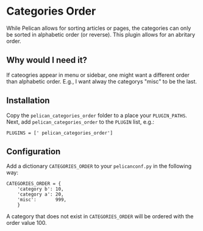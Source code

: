 # Categories Order

While Pelican allows for sorting articles or pages, the categories can
only be sorted in alphabetic order (or reverse). This plugin allows
for an abritary order.

## Why would I need it?

If cateogries appear in menu or sidebar, one might want a different
order than alphabetic order. E.g., I want alway the categorys "misc" to
be the last.

## Installation

Copy the `pelican_categories_order` folder to  a place your
`PLUGIN_PATHS`.
Next, add `pelican_categories_order` to the `PLUGIN` list, e.g.:

	PLUGINS = [' pelican_categories_order']

## Configuration

Add a dictionary `CATEGORIES_ORDER` to your `pelicanconf.py` in the
following way:

	CATEGORIES_ORDER = {
		'category b': 10,
		'category a': 20,
		'misc':       999,
		}

A category that does not exist in `CATEGORIES_ORDER` will be ordered
with the order value 100.
